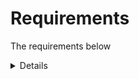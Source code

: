 # Requirements

The requirements below

<details>

## Frontend

- [x] A user can view questions.
- [x] Questions with their multiple choice options must be displayed one at a time.
- [x] Questions should not repeat in a round.
- [x] A user can select only 1 answer out of the 4 possible answers.
- [x] The correct answer must be revealed after a user has submitted their answer
- [x] A user can see the score they received at the end of the round

## Backend

- [ ] Write a route to serve up all questions
- [ ] Write a route to serve up a single question
- [ ] Write a route to serve up all users

</details>
